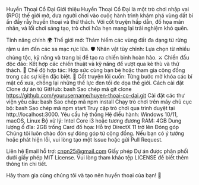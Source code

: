 
Huyền Thoại Cổ Đại
Giới thiệu
Huyền Thoại Cổ Đại là một trò chơi nhập vai (RPG) thế giới mở, đưa người chơi vào cuộc hành trình khám phá vùng đất bí ẩn đầy rẫy huyền thoại và thử thách. Với cốt truyện hấp dẫn, đồ họa mãn nhãn, và lối chơi sáng tạo, trò chơi hứa hẹn mang lại trải nghiệm khó quên.

Tính năng chính
🌍 Thế giới mở: Thám hiểm các vùng đất đa dạng từ rừng rậm u ám đến các sa mạc rực lửa.
🛡️ Nhân vật tùy chỉnh: Lựa chọn từ nhiều chủng tộc, kỹ năng và trang bị để tạo ra chiến binh hoàn hảo.
⚔️ Chiến đấu độc đáo: Kết hợp các chiến thuật và kỹ năng để vượt qua kẻ thù và thử thách.
🤝 Chế độ hợp tác: Hợp sức cùng bạn bè hoặc tham gia cộng đồng trong các sự kiện đặc biệt.
📜 Cốt truyện lôi cuốn: Từng bước mở khóa các bí mật cổ xưa, chống lại những thế lực đen tối đe dọa thế giới.
Cách cài đặt
Clone dự án từ GitHub:
bash
Sao chép mã
git clone https://github.com/yourusername/huyen-thoai-co-dai.git
Cài đặt các thư viện yêu cầu:
bash
Sao chép mã
npm install
Chạy trò chơi trên máy chủ cục bộ:
bash
Sao chép mã
npm start
Truy cập trò chơi qua trình duyệt tại http://localhost:3000.
Yêu cầu hệ thống
Hệ điều hành: Windows 10/11, macOS, Linux
Bộ xử lý: Intel Core i3 hoặc tương đương
RAM: 4GB
Dung lượng ổ đĩa: 2GB trống
Card đồ họa: Hỗ trợ DirectX 11 trở lên
Đóng góp
Chúng tôi luôn chào đón sự đóng góp từ cộng đồng. Nếu bạn có ý tưởng hoặc phát hiện lỗi, vui lòng tạo một Issue hoặc gửi Pull Request.

Liên hệ
Email hỗ trợ: cnpn25@gmail.com
Giấy phép
Dự án được phân phối dưới giấy phép MIT License. Vui lòng tham khảo tệp LICENSE để biết thêm thông tin chi tiết.

Hãy tham gia cùng chúng tôi và tạo nên huyền thoại của bạn! 🚀
